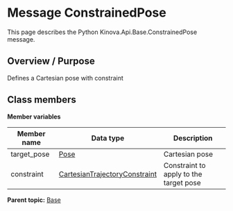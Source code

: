 # Message ConstrainedPose

This page describes the Python Kinova.Api.Base.ConstrainedPose message.

## Overview / Purpose

Defines a Cartesian pose with constraint

## Class members

 **Member variables** 

|Member name|Data type|Description|
|-----------|---------|-----------|
|target\_pose| [Pose](msg_Base_Pose.md#)|Cartesian pose|
|constraint| [CartesianTrajectoryConstraint](msg_Base_CartesianTrajectoryConstraint.md#)|Constraint to apply to the target pose|

**Parent topic:** [Base](../references/summary_Base.md)

